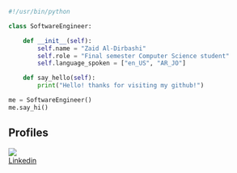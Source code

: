

```python
#!/usr/bin/python

class SoftwareEngineer:

    def __init__(self):
        self.name = "Zaid Al-Dirbashi"
        self.role = "Final semester Computer Science student"
        self.language_spoken = ["en_US", "AR_JO"]

    def say_hello(self):
        print("Hello! thanks for visiting my github!")

me = SoftwareEngineer()
me.say_hi()

```

## Profiles

![](https://img.shields.io/badge/LinkedIn-0077B5?style=for-the-badge&logo=linkedin&logoColor=white)\
[Linkedin](www.linkedin.com/in/zaid-al-dirbashi)
